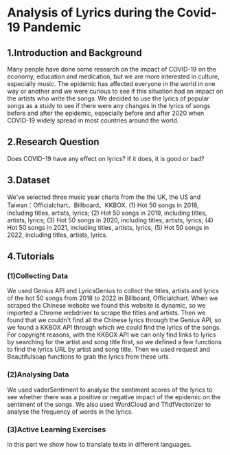 # Analysis of Lyrics during the Covid-19 Pandemic


## 1.Introduction and Background

Many people have done some research on the impact of COVID-19 on the economy, education and medication, but we are more interested in culture, especially music. The epidemic has affected everyone in the world in one way or another and we were curious to see if this situation had an impact on the artists who write the songs. We decided to use the lyrics of popular songs as a study to see if there were any changes in the lyrics of songs before and after the epidemic, especially before and after 2020 when COVID-19 widely spread in most countries around the world.


## 2.Research Question

Does COVID-19 have any effect on lyrics? If it does, it is good or bad?

## 3.Dataset
We've selected three music year charts from the the UK, the US and Taiwan：Officialchart、Billboard、KKBOX.
(1) Hot 50 songs in 2018, including titles, artists, lyrics;
(2) Hot 50 songs in 2019, including titles, artists, lyrics;
(3) Hot 50 songs in 2020, including titles, artists, lyrics;
(4) Hot 50 songs in 2021, including titles, artists, lyrics;
(5) Hot 50 songs in 2022, including titles, artists, lyrics.


## 4.Tutorials
### (1)Collecting Data 

We used Genius API and LyricsGenius to collect the titles, artists and lyrics of the hot 50 songs from 2018 to 2022 in Billboard, Officialchart. When we scraped the Chinese website we found this website is dynamic, so we imported a Chrome webdriver to scrape the titles and artists.
Then we found that we couldn't find all the Chinese lyrics through the Genius API, so we found a KKBOX API through which we could find the lyrics of the songs.
For copyright reasons,  with the KKBOX API we can only find links to lyrics by searching for the artist and song title first, so we defined a few functions to find the lyrics URL by artist and song title. Then we used request and Beautifulsoap functions to grab the lyrics from these urls.

### (2)Analysing Data 

We used vaderSentiment to analyse the sentiment scores of the lyrics to see whether there was a positive or negative impact of the epidemic on the sentiment of the songs. We also used WordCloud and TfidfVectorizer to analyse the frequency of words in the lyrics.

### (3)Active Learning Exercises 

In this part we show how to translate texts in different languages.